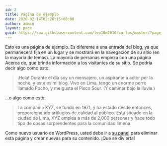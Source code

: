 ```yaml
---
id: 2
title: Página de ejemplo
date: 2020-02-14T02:26:15+00:00
author: admin
layout: page
guid: https://raw.githubusercontent.com/leo10m2010/carlos/master/?page_id=2
---
```

Esto es una página de ejemplo. Es diferente a una entrada del blog, ya que permanecerá fija en un lugar y se mostrará en la navegación de su sitio (en la mayoría de temas). La mayoría de personas empieza con una página Acerca de, que brinda información a los visitantes de su sitio. Se podría decir algo como esto:

> ¡Hola! Durante el día soy un mensajero, un aspirante a actor por la noche, y este es mi blog. Vivo en Lima, tengo un enorme perro llamado Pocho, y me gusta el Pisco Sour. (Y caminar bajo la lluvia.)

&#8230;o algo como esto:

> La compañía XYZ, se fundó en 1971, y ha estado desde entonces, proporcionando artilugios de calidad al público. Está situado en la ciudad de Lima, XYZ emplea a más de 2,000 personas y hace todo tipo de cosas sorprendentes para la comunidad limeña.

Como nuevo usuario de WordPress, usted debe ir a [su panel](https://raw.githubusercontent.com/leo10m2010/carlos/master/wp-admin/) para eliminar esta página y crear nuevas para su contenido. ¡Que se divierta!